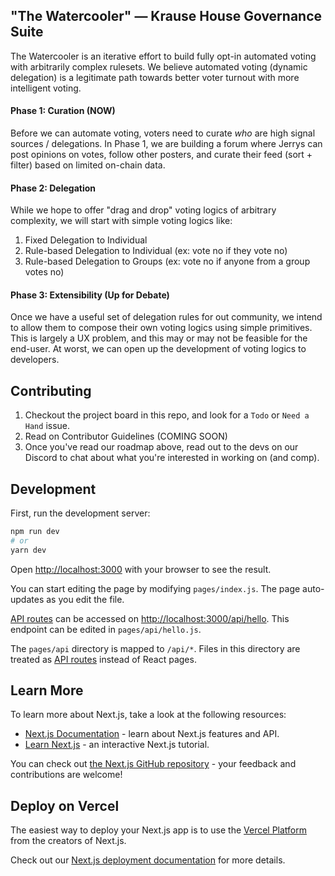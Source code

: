 ## "The Watercooler" — Krause House Governance Suite

The Watercooler is an iterative effort to build fully opt-in automated voting with arbitrarily complex rulesets.
We believe automated voting (dynamic delegation) is a legitimate path towards better voter turnout with more intelligent voting.

#### Phase 1: Curation (NOW)

Before we can automate voting, voters need to curate _who_ are high signal sources / delegations. In Phase 1, we are building a forum where Jerrys can post opinions on votes, follow other posters, and curate their feed (sort + filter) based on limited on-chain data.

#### Phase 2: Delegation

While we hope to offer "drag and drop" voting logics of arbitrary complexity, we will start with simple voting logics like:

1. Fixed Delegation to Individual
2. Rule-based Delegation to Individual (ex: vote no if they vote no)
3. Rule-based Delegation to Groups (ex: vote no if anyone from a group votes no)

#### Phase 3: Extensibility (Up for Debate)

Once we have a useful set of delegation rules for out community, we intend to allow them to compose their own voting logics using simple primitives. This is largely a UX problem, and this may or may not be feasible for the end-user. At worst, we can open up the development of voting logics to developers.

## Contributing

1. Checkout the project board in this repo, and look for a `Todo` or `Need a Hand` issue.
2. Read on Contributor Guidelines (COMING SOON)
3. Once you've read our roadmap above, read out to the devs on our Discord to chat about what you're interested in working on (and comp).

## Development

First, run the development server:

```bash
npm run dev
# or
yarn dev
```

Open [http://localhost:3000](http://localhost:3000) with your browser to see the result.

You can start editing the page by modifying `pages/index.js`. The page auto-updates as you edit the file.

[API routes](https://nextjs.org/docs/api-routes/introduction) can be accessed on [http://localhost:3000/api/hello](http://localhost:3000/api/hello). This endpoint can be edited in `pages/api/hello.js`.

The `pages/api` directory is mapped to `/api/*`. Files in this directory are treated as [API routes](https://nextjs.org/docs/api-routes/introduction) instead of React pages.

## Learn More

To learn more about Next.js, take a look at the following resources:

- [Next.js Documentation](https://nextjs.org/docs) - learn about Next.js features and API.
- [Learn Next.js](https://nextjs.org/learn) - an interactive Next.js tutorial.

You can check out [the Next.js GitHub repository](https://github.com/vercel/next.js/) - your feedback and contributions are welcome!

## Deploy on Vercel

The easiest way to deploy your Next.js app is to use the [Vercel Platform](https://vercel.com/new?utm_medium=default-template&filter=next.js&utm_source=create-next-app&utm_campaign=create-next-app-readme) from the creators of Next.js.

Check out our [Next.js deployment documentation](https://nextjs.org/docs/deployment) for more details.
